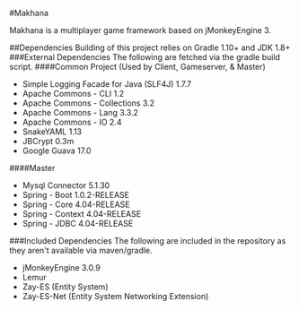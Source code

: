 #Makhana

Makhana is a multiplayer game framework based on jMonkeyEngine 3.

##Dependencies
Building of this project relies on Gradle 1.10+ and JDK 1.8+
###External Dependencies
The following are fetched via the gradle build script.
####Common Project (Used by Client, Gameserver, & Master)
* Simple Logging Facade for Java (SLF4J) 1.7.7
* Apache Commons - CLI 1.2
* Apache Commons - Collections 3.2
* Apache Commons - Lang 3.3.2
* Apache Commons - IO 2.4
* SnakeYAML 1.13
* JBCrypt 0.3m
* Google Guava 17.0

####Master
* Mysql Connector 5.1.30
* Spring - Boot 1.0.2-RELEASE
* Spring - Core 4.04-RELEASE
* Spring - Context 4.04-RELEASE
* Spring - JDBC 4.04-RELEASE

###Included Dependencies
The following are included in the repository as they aren't available via maven/gradle.
* jMonkeyEngine 3.0.9
* Lemur
* Zay-ES (Entity System)
* Zay-ES-Net (Entity System Networking Extension)